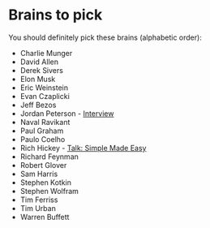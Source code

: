 # Brains to pick

You should definitely pick these brains (alphabetic order):

- Charlie Munger
- David Allen
- Derek Sivers
- Elon Musk
- Eric Weinstein
- Evan Czaplicki
- Jeff Bezos
- Jordan Peterson - [Interview](https://tim.blog/2021/03/01/jordan-peterson/)
- Naval Ravikant
- Paul Graham
- Paulo Coelho
- Rich Hickey - [Talk: Simple Made Easy](www.infoq.com/presentations/Simple-Made-Easy)
- Richard Feynman 
- Robert Glover
- Sam Harris
- Stephen Kotkin
- Stephen Wolfram
- Tim Ferriss
- Tim Urban
- Warren Buffett

<!--
- Rollo Tomassi
- Milton Friedman
- Mark Manson
- Abbas (iran - photojournalist)
any females? Any non american?
- Pawel Kuczynski (illustrator)
- Mario Puppo (illustrator)
- Edward Tufte
-->